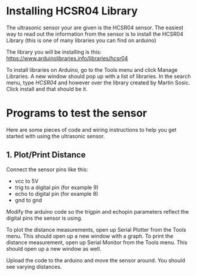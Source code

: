 # Installing HCSR04 Library 
The ultrasonic sensor your are given is the HCSR04 sensor. The easiest way to read out the information from the sensor is to install the HCSR04 Library (this is one of many libraries you can find on arduino)

The library you will be installing is this: https://www.arduinolibraries.info/libraries/hcsr04

To install libraries on Arduino, go to the Tools menu and click Manage Libraries. A new window should pop up with a list of libraries. In the search menu, type *HCSR04* and however over the library created by Martin Sosic. Click install and that should be it. 

# Programs to test the sensor 
Here are some pieces of code and wiring instructions to help you get started with using the ultrasonic sensor. 

## 1. Plot/Print Distance 

Connect the sensor pins like this: 
* vcc to 5V 
* trig to a digital pin (for example 9)
* echo to digital pin (for example 8)
* gnd to gnd 

Modify the arduino code so the trigpin and echopin parameters reflect the digital pins the sensor is using. 

To plot the distance measurements, open up Serial Plotter from the Tools menu. This should open up a new window with a graph. To print the distance measurement, open up Serial Monitor from the Tools menu. This should open up a new window as well. 

Upload the code to the arduino and move the sensor around. You should see varying distances. 
